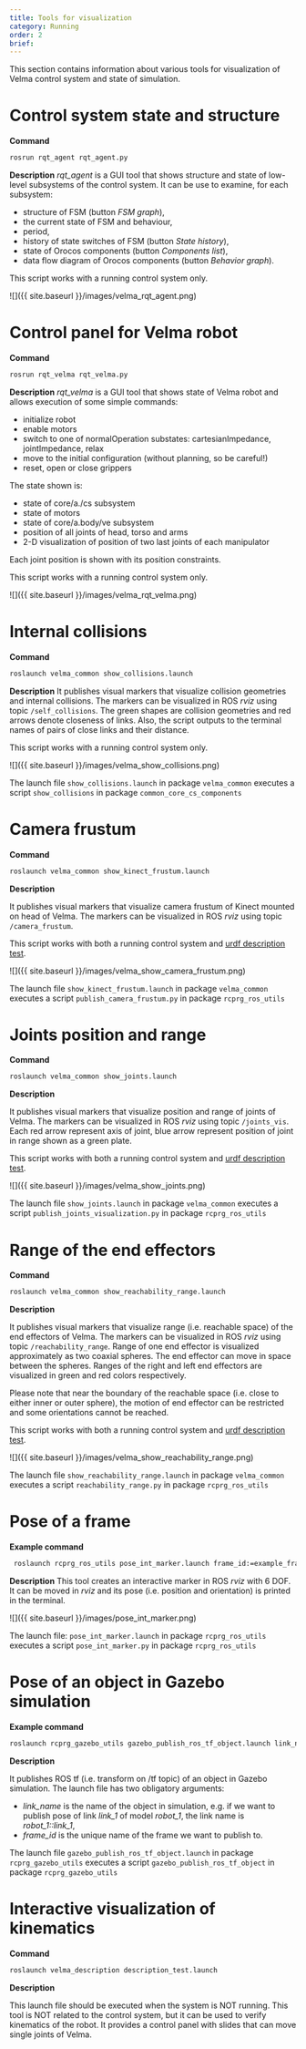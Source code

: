 ```yaml
---
title: Tools for visualization
category: Running
order: 2
brief: 
---
```


This section contains information about various tools for visualization of Velma control system and state of simulation.




# Control system state and structure

**Command**
```bash
rosrun rqt_agent rqt_agent.py
```

**Description**
*rqt_agent* is a GUI tool that shows structure and state of low-level subsystems of the control system.
It can be use to examine, for each subsystem:
 * structure of FSM (button *FSM graph*),
 * the current state of FSM and behaviour,
 * period,
 * history of state switches of FSM (button *State history*),
 * state of Orocos components (button *Components list*),
 * data flow diagram of Orocos components (button *Behavior graph*).

This script works with a running control system only.

![]({{ site.baseurl }}/images/velma_rqt_agent.png)



# Control panel for Velma robot

**Command**
```bash
rosrun rqt_velma rqt_velma.py
```

**Description**
*rqt_velma* is a GUI tool that shows state of Velma robot and allows execution of some simple commands:
 * initialize robot
 * enable motors
 * switch to one of normalOperation substates: cartesianImpedance, jointImpedance, relax
 * move to the initial configuration (without planning, so be careful!)
 * reset, open or close grippers

The state shown is:
 * state of core/a./cs subsystem
 * state of motors
 * state of core/a.body/ve subsystem
 * position of all joints of head, torso and arms
 * 2-D visualization of position of two last joints of each manipulator

Each joint position is shown with its position constraints.

This script works with a running control system only.

![]({{ site.baseurl }}/images/velma_rqt_velma.png)



# Internal collisions

**Command**
```bash
roslaunch velma_common show_collisions.launch
```

**Description**
It publishes visual markers that visualize collision geometries and internal collisions.
The markers can be visualized in ROS *rviz* using topic `/self_collisions`.
The green shapes are collision geometries and red arrows denote closeness of links.
Also, the script outputs to the terminal names of pairs of close links and their distance.

This script works with a running control system only.

![]({{ site.baseurl }}/images/velma_show_collisions.png)

The launch file `show_collisions.launch` in package `velma_common`
executes a script `show_collisions` in package `common_core_cs_components`




# Camera frustum

**Command**
```bash
roslaunch velma_common show_kinect_frustum.launch
```

**Description**

It publishes visual markers that visualize camera frustum of Kinect mounted on head of Velma.
The markers can be visualized in ROS *rviz* using topic `/camera_frustum`.

This script works with both a running control system and [urdf description test](#interactive-visualization-of-kinematics).

![]({{ site.baseurl }}/images/velma_show_camera_frustum.png)

The launch file `show_kinect_frustum.launch` in package `velma_common`
executes a script `publish_camera_frustum.py` in package `rcprg_ros_utils`



# Joints position and range

**Command**
```bash
roslaunch velma_common show_joints.launch
```

**Description**

It publishes visual markers that visualize position and range of joints of Velma.
The markers can be visualized in ROS *rviz* using topic `/joints_vis`.
Each red arrow represent axis of joint, blue arrow represent position of joint in range shown as a green plate.

This script works with both a running control system and [urdf description test](#interactive-visualization-of-kinematics).

![]({{ site.baseurl }}/images/velma_show_joints.png)

The launch file `show_joints.launch` in package `velma_common`
executes a script `publish_joints_visualization.py` in package `rcprg_ros_utils`




# Range of the end effectors

**Command**
```bash
roslaunch velma_common show_reachability_range.launch
```

**Description**

It publishes visual markers that visualize range (i.e. reachable space) of the end effectors of Velma.
The markers can be visualized in ROS *rviz* using topic `/reachability_range`.
Range of one end effector is visualized approximately as two coaxial spheres. The end effector can move in space between the spheres.
Ranges of the right and left end effectors are visualized in green and red colors respectively.

Please note that near the boundary of the reachable space (i.e. close to either inner or outer sphere),
the motion of end effector can be restricted and some orientations cannot be reached.

This script works with both a running control system and [urdf description test](#interactive-visualization-of-kinematics).

![]({{ site.baseurl }}/images/velma_show_reachability_range.png)

The launch file `show_reachability_range.launch` in package `velma_common`
executes a script `reachability_range.py` in package `rcprg_ros_utils`






# Pose of a frame

**Example command**

```bash
 roslaunch rcprg_ros_utils pose_int_marker.launch frame_id:=example_frame
```

**Description**
This tool creates an interactive marker in ROS *rviz* with 6 DOF.
It can be moved in *rviz* and its pose (i.e. position and orientation) is printed in the terminal.

![]({{ site.baseurl }}/images/pose_int_marker.png)

The launch file: `pose_int_marker.launch` in package `rcprg_ros_utils` executes
a script `pose_int_marker.py` in package `rcprg_ros_utils`




# Pose of an object in Gazebo simulation

**Example command**

```bash
roslaunch rcprg_gazebo_utils gazebo_publish_ros_tf_object.launch link_name:="velma::right_HandFingerOneKnuckleTwoLink" frame_id:=frame_01
```

**Description**

It publishes ROS tf (i.e. transform on /tf topic) of an object in Gazebo simulation.
The launch file has two obligatory arguments:
 * *link_name* is the name of the object in simulation, e.g. if we want to publish pose of link *link_1* of model *robot_1*, the link name is *robot_1::link_1*,
 * *frame_id* is the unique name of the frame we want to publish to.

The launch file `gazebo_publish_ros_tf_object.launch` in package `rcprg_gazebo_utils`
executes a script `gazebo_publish_ros_tf_object` in package `rcprg_gazebo_utils`





# Interactive visualization of kinematics

**Command**

```bash
roslaunch velma_description description_test.launch
```

**Description**

This launch file should be executed when the system is NOT running.
This tool is NOT related to the control system, but it can be used to verify kinematics of the robot.
It provides a control panel with slides that can move single joints of Velma.
